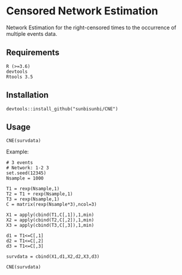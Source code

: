 # Censored Network Estimation

Network Estimation for the right-censored times to the occurrence of multiple events data.

## Requirements

```
R (>=3.6)
devtools
Rtools 3.5
```

## Installation

```
devtools::install_github("sunbisunbi/CNE")
```

## Usage

```
CNE(survdata)
```

Example:

```
# 3 events
# Network: 1-2 3
set.seed(12345)
Nsample = 1000

T1 = rexp(Nsample,1)
T2 = T1 + rexp(Nsample,1)
T3 = rexp(Nsample,1)
C = matrix(rexp(Nsample*3),ncol=3)

X1 = apply(cbind(T1,C[,1]),1,min)
X2 = apply(cbind(T2,C[,2]),1,min)
X3 = apply(cbind(T3,C[,3]),1,min)

d1 = T1<=C[,1]
d2 = T1<=C[,2]
d3 = T1<=C[,3]

survdata = cbind(X1,d1,X2,d2,X3,d3)

CNE(survdata)
```
